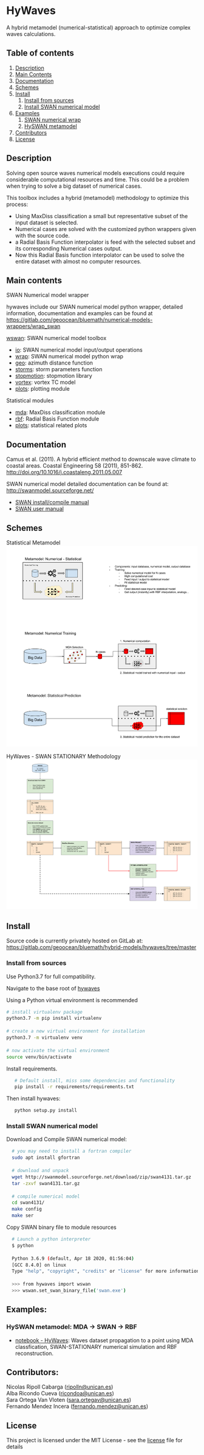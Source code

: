 # HyWaves

A hybrid metamodel (numerical-statistical) approach to optimize complex waves calculations.

## Table of contents
1. [Description](#desc)
2. [Main Contents](#mc)
3. [Documentation](#doc)
4. [Schemes](#sch)
5. [Install](#ins)
    1. [Install from sources](#ins_src)
    2. [Install SWAN numerical model](#ins_swn)
6. [Examples](#exp)
    1. [SWAN numerical wrap](#exp_1)
    2. [HySWAN metamodel](#exp_2)
7. [Contributors](#ctr)
8. [License](#lic)


<a name="desc"></a>
## Description

Solving open source waves numerical models executions could require considerable computational resources and time.
This could be a problem when trying to solve a big dataset of numerical cases.

This toolbox includes a hybrid (metamodel) methodology to optimize this process:

- Using MaxDiss classification a small but representative subset of the input dataset is selected.
- Numerical cases are solved with the customized python wrappers given with the source code.
- a Radial Basis Function interpolator is feed with the selected subset and its corresponding Numerical cases output.
- Now this Radial Basis function interpolator can be used to solve the entire dataset with almost no computer resources.
 

<a name="mc"></a>
## Main contents

SWAN Numerical model wrapper

hywaves include our SWAN numerical model python wrapper, detailed information, documentation and examples can be found at <https://gitlab.com/geoocean/bluemath/numerical-models-wrappers/wrap_swan>

[wswan](./hywaves/wswan/): SWAN numerical model toolbox 
- [io](./hywaves/wswan/io.py): SWAN numerical model input/output operations
- [wrap](./hywaves/wswan/wrap.py): SWAN numerical model python wrap 
- [geo](./hywaves/wswan/geo.py): azimuth distance function
- [storms](./hywaves/wswan/storms.py): storm parameters function 
- [stopmotion](./hywaves/wswan/stopmotion.py): stopmotion library 
- [vortex](./hywaves/wswan/vortex.py): vortex TC model 
- [plots](./hywaves/wswan/plots/): plotting module 

Statistical modules 

- [mda](./hywaves/statistical/mda.py): MaxDiss classification module 
- [rbf](./hywaves/statistical/rbf.py): Radial Basis Function module
- [plots](./hywaves/statistical/plots.py): statistical related plots 


<a name="doc"></a>
## Documentation

Camus et al. (2011). A hybrid efficient method to downscale wave climate to coastal areas. Coastal Engineering 58 (2011), 851-862. <http://doi.org/10.1016/j.coastaleng.2011.05.007>

SWAN numerical model detailed documentation can be found at: <http://swanmodel.sourceforge.net/> 

- [SWAN install/compile manual](http://swanmodel.sourceforge.net/download/download.htm)
- [SWAN user manual](http://swanmodel.sourceforge.net/online_doc/swanuse/)


<a name="sch"></a>
## Schemes

Statistical Metamodel
![picture](docs/img/metamodel.svg)

HyWaves - SWAN STATIONARY Methodology
![picture](docs/img/mdaswanrbf.svg)


<a name="ins"></a>
## Install

Source code is currently privately hosted on GitLab at:  <https://gitlab.com/geoocean/bluemath/hybrid-models/hywaves/tree/master> 


<a name="ins_src"></a>
### Install from sources

Use Python3.7 for full compatibility.

Navigate to the base root of [hywaves](./)

Using a Python virtual environment is recommended

```sh
# install virtualenv package 
python3.7 -m pip install virtualenv

# create a new virtual environment for installation
python3.7 -m virtualenv venv

# now activate the virtual environment
source venv/bin/activate
```

Install requirements.

```bash
   # Default install, miss some dependencies and functionality
   pip install -r requirements/requirements.txt
```

Then install hywaves:

```bash
   python setup.py install

```

<a name="ins_swn"></a>
### Install SWAN numerical model 

Download and Compile SWAN numerical model:

```bash
  # you may need to install a fortran compiler
  sudo apt install gfortran

  # download and unpack
  wget http://swanmodel.sourceforge.net/download/zip/swan4131.tar.gz
  tar -zxvf swan4131.tar.gz

  # compile numerical model
  cd swan4131/
  make config
  make ser
```

Copy SWAN binary file to module resources

```bash
  # Launch a python interpreter
  $ python

  Python 3.6.9 (default, Apr 18 2020, 01:56:04) 
  [GCC 8.4.0] on linux
  Type "help", "copyright", "credits" or "license" for more information.
  
  >>> from hywaves import wswan
  >>> wswan.set_swan_binary_file('swan.exe')
```


<a name="exp"></a>
## Examples:

### HySWAN metamodel: MDA -> SWAN -> RBF

- [notebook - HyWaves](./notebooks/01_MDA_STATIONARY_RBF.ipynb): Waves dataset propagation to a point using MDA classfication, SWAN-STATIONARY numerical simulation and RBF reconstruction. 


<a name="ctr"></a>
## Contributors:

Nicolas Ripoll Cabarga (ripolln@unican.es)\
Alba Ricondo Cueva (ricondoa@unican.es)\
Sara Ortega Van Vloten (sara.ortegav@unican.es)\
Fernando Mendez Incera (fernando.mendez@unican.es)


<a name="lic"></a>
## License

This project is licensed under the MIT License - see the [license](./LICENSE.txt) file for details

